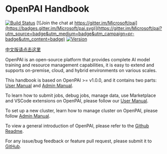 # OpenPAI Handbook

[![Build Status](https://openpai.visualstudio.com/OpenPAI/_apis/build/status/OpenPAI-nightly-build?branchName=master)](https://openpai.visualstudio.com/OpenPAI/_build/latest?definitionId=25&branchName=master)
[![Join the chat at https://gitter.im/Microsoft/pai](https://badges.gitter.im/Microsoft/pai.svg)](https://gitter.im/Microsoft/pai?utm_source=badge&utm_medium=badge&utm_campaign=pr-badge&utm_content=badge)
[![Version](https://img.shields.io/github/release/Microsoft/pai.svg)](https://github.com/Microsoft/pai/releases/latest)

[中文版请点击这里](https://openpai.readthedocs.io/zh_CN/latest/)

OpenPAI is an open-source platform that provides complete AI model training and resource management capabilities, it is easy to extend and supports on-premise, cloud, and hybrid environments on various scales.

This handbook is based on OpenPAI >= v1.0.0, and it contains two parts: [User Manual](./manual/cluster-user/README.md) and [Admin Manual](./manual/cluster-admin/README.md).

To learn how to submit jobs, debug jobs, manage data, use Marketplace and VSCode extensions on OpenPAI, please follow our [User Manual](./manual/cluster-user/README.md).

To set up a new cluster, learn how to manage cluster on OpenPAI, please follow [Admin Manual](./manual/cluster-admin/README.md).

To view a general introduction of OpenPAI, please refer to the [Github Readme](https://github.com/microsoft/pai/blob/master/README.md).

For any issue/bug feedback or feature pull request, please submit it to [GitHub](https://github.com/microsoft/pai).
